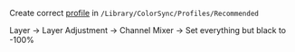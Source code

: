 Create correct [profile](https://www.flyeralarm.com/blog/de/icc-profile-richtig-verwenden) in `/Library/ColorSync/Profiles/Recommended`

Layer → Layer Adjustment → Channel Mixer → Set everything but black to -100%



